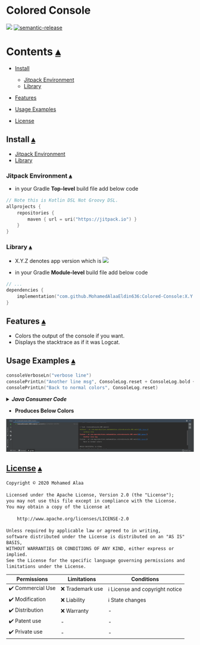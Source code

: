 # Colored Console
[![](https://jitpack.io/v/MohamedAlaaEldin636/Colored-Console.svg)](https://jitpack.io/#MohamedAlaaEldin636/Colored-Console)
[![semantic-release](https://img.shields.io/badge/%20%20%F0%9F%93%A6%F0%9F%9A%80-semantic--release-e10079.svg)](https://github.com/semantic-release/semantic-release)

# Contents [▴](#mautils-gson)

- [Install](#install-)
    - [Jitpack Environment](#jitpack-environment-)
    - [Library](#library-)

- [Features](#features-)

- [Usage Examples](#usage-examples-)

- [License](#license-)

## Install [▴](#contents-)

- [Jitpack Environment](#jitpack-environment-)
- [Library](#library-)

### Jitpack Environment [▴](#install-)

- in your Gradle **Top-level** build file add below code

``` kotlin
// Note this is Kotlin DSL Not Groovy DSL.
allprojects {
    repositories {
        maven { url = uri("https://jitpack.io") }
    }
}
```

### Library [▴](#install-)

- X.Y.Z denotes app version which is [![](https://jitpack.io/v/MohamedAlaaEldin636/Colored-Console.svg)](https://jitpack.io/#MohamedAlaaEldin636/Colored-Console)

- in your Gradle **Module-level** build file add below code

``` kotlin
// ...
dependencies {
    implementation("com.github.MohamedAlaaEldin636:Colored-Console:X.Y.Z")
}
```

## Features [▴](#contents-)

- Colors the output of the console if you want.
- Displays the stacktrace as if it was Logcat.

## Usage Examples [▴](#contents-)

``` kotlin
consoleVerboseLn("verbose line")
consolePrintLn("Another line msg", ConsoleLog.reset + ConsoleLog.bold + ConsoleLog.red)
consolePrintLn("Back to normal colors", ConsoleLog.reset)
```

<details>
<summary><i><strong>Java Consumer Code</strong></i></summary>
<p>

``` java
Console.verboseLn("verbose line");
Console.printLn("Another line msg", ConsoleLog.reset + ConsoleLog.bold + ConsoleLog.red);
Console.printLn("Back to normal colors", ConsoleLog.reset);
```

</p>
</details>

- **Produces Below Colors**

![Console Output](https://github.com/MohamedAlaaEldin636/Colored-Console/blob/master/console_output.png)

## [License](https://github.com/MohamedAlaaEldin636/Colored-Console/blob/master/LICENSE) [▴](#contents-)

```
Copyright © 2020 Mohamed Alaa

Licensed under the Apache License, Version 2.0 (the "License");
you may not use this file except in compliance with the License.
You may obtain a copy of the License at

    http://www.apache.org/licenses/LICENSE-2.0

Unless required by applicable law or agreed to in writing,
software distributed under the License is distributed on an "AS IS" BASIS,
WITHOUT WARRANTIES OR CONDITIONS OF ANY KIND, either express or implied.
See the License for the specific language governing permissions and limitations under the License.
```

| Permissions         | Limitations           | Conditions   |
| ------------------- | --------------------- | ----------- |
| :heavy_check_mark: Commercial Use | :x: Trademark use | :information_source: License and copyright notice |
| :heavy_check_mark: Modification | :x: Liability | :information_source: State changes |
| :heavy_check_mark: Distribution | :x: Warranty | - |
| :heavy_check_mark: Patent use | - | - |
| :heavy_check_mark: Private use | - | - |
